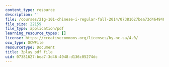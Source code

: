 ```yaml
---
content_type: resource
description: ''
file: /courses/21g-101-chinese-i-regular-fall-2014/07381627bea73d464948d136c05274dc_zGx0aFh8oxk.pdf
file_size: 22159
file_type: application/pdf
learning_resource_types: []
license: https://creativecommons.org/licenses/by-nc-sa/4.0/
ocw_type: OCWFile
resourcetype: Document
title: 3play pdf file
uid: 07381627-bea7-3d46-4948-d136c05274dc
---
```

